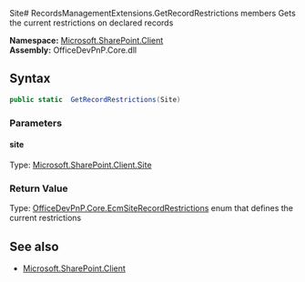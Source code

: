 Site# RecordsManagementExtensions.GetRecordRestrictions members
Gets the current restrictions on declared records  

**Namespace:** [Microsoft.SharePoint.Client](Microsoft.SharePoint.Client.md)  
**Assembly:** OfficeDevPnP.Core.dll  
## Syntax
```C#
public static  GetRecordRestrictions(Site)
```
### Parameters
#### site
Type: [Microsoft.SharePoint.Client.Site](Microsoft.SharePoint.Client.Site.md) 
#### 
### Return Value
Type: [OfficeDevPnP.Core.EcmSiteRecordRestrictions](OfficeDevPnP.Core.EcmSiteRecordRestrictions.md) enum that defines the current restrictions
## See also
- [Microsoft.SharePoint.Client](Microsoft.SharePoint.Client.md)
